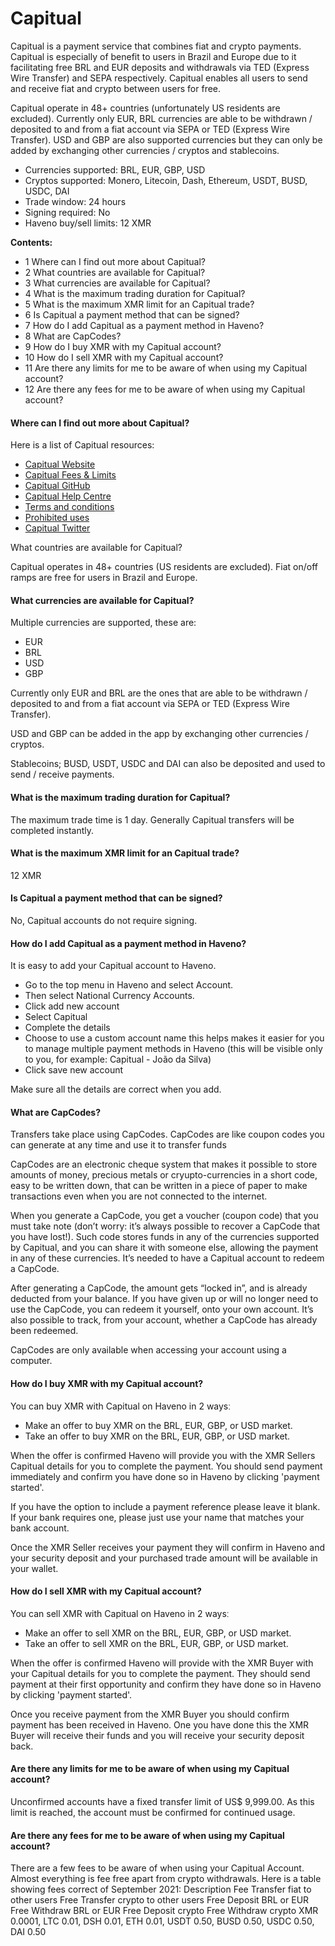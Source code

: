 # Capitual

Capitual is a payment service that combines fiat and crypto payments. Capitual is especially of benefit to users in Brazil and Europe due to it facilitating free BRL and EUR deposits and withdrawals via TED (Express Wire Transfer) and SEPA respectively. Capitual enables all users to send and receive fiat and crypto between users for free.

Capitual operate in 48+ countries (unfortunately US residents are excluded). Currently only EUR, BRL currencies are able to be withdrawn / deposited to and from a fiat account via SEPA or TED (Express Wire Transfer). USD and GBP are also supported currencies but they can only be added by exchanging other currencies / cryptos and stablecoins.

- Currencies supported: BRL, EUR, GBP, USD
- Cryptos supported: Monero, Litecoin, Dash, Ethereum, USDT, BUSD, USDC, DAI
- Trade window: 24 hours
- Signing required: No
- Haveno buy/sell limits: 12 XMR

**Contents:**

- 1 Where can I find out more about Capitual?
- 2 What countries are available for Capitual?
- 3 What currencies are available for Capitual?
- 4 What is the maximum trading duration for Capitual?
- 5 What is the maximum XMR limit for an Capitual trade?
- 6 Is Capitual a payment method that can be signed?
- 7 How do I add Capitual as a payment method in Haveno?
- 8 What are CapCodes?
- 9 How do I buy XMR with my Capitual account?
- 10 How do I sell XMR with my Capitual account?
- 11 Are there any limits for me to be aware of when using my Capitual account?
- 12 Are there any fees for me to be aware of when using my Capitual account?

#### Where can I find out more about Capitual?

Here is a list of Capitual resources:
- [Capitual Website](https://www.capitual.com/)
- [Capitual Fees & Limits](https://exchange.capitual.com/)
- [Capitual GitHub](https://github.com/capitual)
- [Capitual Help Centre](https://help.capitual.com/)
- [Terms and conditions](https://my.capitual.com/legal#tos)
- [Prohibited uses](https://static.capitual.net/legal/prohibited-businesses.pdf?view)
- [Capitual Twitter](https://twitter.com/capitual)

What countries are available for Capitual?

Capitual operates in 48+ countries (US residents are excluded). Fiat on/off ramps are free for users in Brazil and Europe.

#### What currencies are available for Capitual?

Multiple currencies are supported, these are:

- EUR
- BRL
- USD
- GBP

Currently only EUR and BRL are the ones that are able to be withdrawn / deposited to and from a fiat account via SEPA or TED (Express Wire Transfer).

USD and GBP can be added in the app by exchanging other currencies / cryptos.

Stablecoins; BUSD, USDT, USDC and DAI can also be deposited and used to send / receive payments.

#### What is the maximum trading duration for Capitual?

The maximum trade time is 1 day. Generally Capitual transfers will be completed instantly.

#### What is the maximum XMR limit for an Capitual trade?

12 XMR

#### Is Capitual a payment method that can be signed?

No, Capitual accounts do not require signing.

#### How do I add Capitual as a payment method in Haveno?

It is easy to add your Capitual account to Haveno.

- Go to the top menu in Haveno and select Account.
- Then select National Currency Accounts.
- Click add new account
- Select Capitual
- Complete the details
- Choose to use a custom account name this helps makes it easier for you to manage multiple payment methods in Haveno (this will be visible only to you, for example: Capitual - João da Silva)
- Click save new account

Make sure all the details are correct when you add.

#### What are CapCodes?

Transfers take place using CapCodes. CapCodes are like coupon codes you can generate at any time and use it to transfer funds

CapCodes are an electronic cheque system that makes it possible to store amounts of money, precious metals or cryupto-currencies in a short code, easy to be written down, that can be written in a piece of paper to make transactions even when you are not connected to the internet.

When you generate a CapCode, you get a voucher (coupon code) that you must take note (don’t worry: it’s always possible to recover a CapCode that you have lost!). Such code stores funds in any of the currencies supported by Capitual, and you can share it with someone else, allowing the payment in any of these currencies. It’s needed to have a Capitual account to redeem a CapCode.

After generating a CapCode, the amount gets “locked in”, and is already deducted from your balance. If you have given up or will no longer need to use the CapCode, you can redeem it yourself, onto your own account. It’s also possible to track, from your account, whether a CapCode has already been redeemed.

CapCodes are only available when accessing your account using a computer.

#### How do I buy XMR with my Capitual account?

You can buy XMR with Capitual on Haveno in 2 waysː

- Make an offer to buy XMR on the BRL, EUR, GBP, or USD market.
- Take an offer to buy XMR on the BRL, EUR, GBP, or USD market.

When the offer is confirmed Haveno will provide you with the XMR Sellers Capitual details for you to complete the payment. You should send payment immediately and confirm you have done so in Haveno by clicking 'payment started'.

If you have the option to include a payment reference please leave it blank. If your bank requires one, please just use your name that matches your bank account.

Once the XMR Seller receives your payment they will confirm in Haveno and your security deposit and your purchased trade amount will be available in your wallet.

#### How do I sell XMR with my Capitual account?

You can sell XMR with Capitual on Haveno in 2 waysː

- Make an offer to sell XMR on the BRL, EUR, GBP, or USD market.
- Take an offer to sell XMR on the BRL, EUR, GBP, or USD market.

When the offer is confirmed Haveno will provide with the XMR Buyer with your Capitual details for you to complete the payment. They should send payment at their first opportunity and confirm they have done so in Haveno by clicking 'payment started'.

Once you receive payment from the XMR Buyer you should confirm payment has been received in Haveno. One you have done this the XMR Buyer will receive their funds and you will receive your security deposit back.

#### Are there any limits for me to be aware of when using my Capitual account?

Unconfirmed accounts have a fixed transfer limit of US$ 9,999.00. As this limit is reached, the account must be confirmed for continued usage.

#### Are there any fees for me to be aware of when using my Capitual account?

There are a few fees to be aware of when using your Capitual Account. Almost everything is fee free apart from crypto withdrawals. Here is a table showing fees correct of September 2021:
Description 	Fee
Transfer fiat to other users 	Free
Transfer crypto to other users 	Free
Deposit BRL or EUR 	Free
Withdraw BRL or EUR 	Free
Deposit crypto 	Free
Withdraw crypto 	XMR 0.0001, LTC 0.01, DSH 0.01, ETH 0.01, USDT 0.50, BUSD 0.50, USDC 0.50, DAI 0.50
